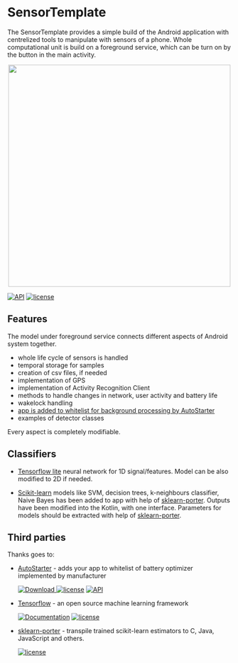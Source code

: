 # SensorTemplate

The SensorTemplate provides a simple build of the Android application with centrelized tools to manipulate with sensors of a phone. Whole computational unit is build on a foreground service, which can be turn on by the button in the main activity.
<p align="center">
<img src="https://creativemotion.app/assets/images/screenshot-2019-09-08-16-39-06-pixel-quite-black-portrait-1048x1050.png"  width="500">
</p>

[![API](https://img.shields.io/badge/API-19%2B-brightgreen.svg?style=flat)](https://android-arsenal.com/api?level=19)
[![license](https://img.shields.io/badge/license-Apache%202-blue)](https://www.apache.org/licenses/LICENSE-2.0) 

## Features
The model under foreground service connects different aspects of Android system together. 
* whole life cycle of sensors is handled
* temporal storage for samples
* creation of csv files, if needed
* implementation of GPS
* implementation of Activity Recognition Client
* methods to handle changes in network, user activity and battery life
* wakelock handling
* [app is added to whitelist for background processing by AutoStarter](https://github.com/judemanutd/AutoStarter)
* examples of detector classes

Every aspect is completely modifiable.

## Classifiers

* [Tensorflow lite](https://www.tensorflow.org/) neural network for 1D signal/features. Model can be also modified to 2D if needed.

* [Scikit-learn](https://scikit-learn.org/stable/#) models like SVM, decision trees, k-neighbours classifier, Naive Bayes has been added to app with help of [sklearn-porter](https://github.com/nok/sklearn-porter/tree/stable). Outputs have been modified into the Kotlin, with one interface. Parameters for models should be extracted with help of [sklearn-porter](https://github.com/nok/sklearn-porter/tree/stable).

## Third parties

Thanks goes to:

* [AutoStarter](https://github.com/judemanutd/AutoStarter) - adds your app to whitelist of battery optimizer implemented by manufacturer

  [![Download](https://api.bintray.com/packages/jude-manutd/maven/autostarter/images/download.svg) ](https://bintray.com/jude-manutd/maven/autostarter/_latestVersion)
[![license](https://img.shields.io/github/license/mashape/apistatus.svg?style=flat-square)](https://github.com/judemanutd/AutoStarter/blob/master/LICENSE.txt) 
[![API](https://img.shields.io/badge/API-14%2B-brightgreen.svg?style=flat)](https://android-arsenal.com/api?level=14)
* [Tensorflow](https://github.com/tensorflow/tensorflow) - an open source machine learning framework

  [![Documentation](https://img.shields.io/badge/api-reference-blue.svg)](https://www.tensorflow.org/api_docs/) 
[![license](https://img.shields.io/badge/license-Apache%202-blue)](https://www.apache.org/licenses/LICENSE-2.0) 

* [sklearn-porter](https://github.com/nok/sklearn-porter/tree/stable) - transpile trained scikit-learn estimators to C, Java, JavaScript and others.

  [![license](https://img.shields.io/github/license/mashape/apistatus.svg?style=flat-square)](https://raw.githubusercontent.com/nok/sklearn-porter/master/license.txt) 




